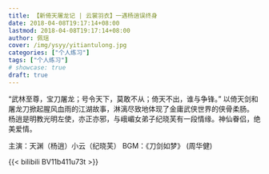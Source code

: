 ```yaml
---
title: 【新倚天屠龙记 | 云裳羽衣】一遇杨逍误终身
date: 2018-04-08T19:17:14+08:00
lastmod: 2018-04-08T19:17:14+08:00
author: 佩瑶
cover: /img/ysyy/yitiantulong.jpg
categories: ["个人练习"]
tags: ["个人练习"]
# showcase: true
draft: true
---
```


“武林至尊，宝刀屠龙；号令天下，莫敢不从；倚天不出，谁与争锋。”
以倚天剑和屠龙刀掀起腥风血雨的江湖故事，淋漓尽致地体现了金庸武侠世界的侠骨柔肠。
杨逍是明教光明左使，亦正亦邪，与峨嵋女弟子纪晓芙有一段情缘。神仙眷侣，绝美爱情。

<!--more-->

主演：天渊（杨逍）小云（纪晓芙）
BGM：《刀剑如梦》 (周华健)

{{< bilibili BV11b411u73t >}}
